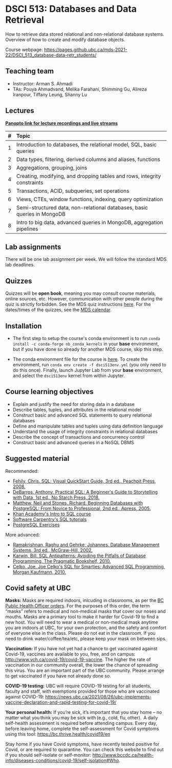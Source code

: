 # DSCI 513: Databases and Data Retrieval

How to retrieve data stored relational and non-relational database systems. Overview of how to create and modify database objects.

Course webpage: https://pages.github.ubc.ca/mds-2021-22/DSCI_513_database-data-retr_students/

## Teaching team

- Instructor: Arman S. Ahmadi
- TAs: Pouya Ahmadvand, Melika Farahani, Shimming Gu, Alireza Iranpour, Tiffany Leung, Shanny Lu

## Lectures

**[Panopto link for lecture recordings and live streams](https://ubc.ca.panopto.com/Panopto/Pages/Sessions/List.aspx?folderID=c6e57cf8-43be-4795-8d29-ad89010d16ba)**

| #    | Topic                                                                    |
| :--- | :----------------------------------------------------------------------- |
| 1    | Introduction to databases, the relational model, SQL, basic queries      |
| 2    | Data types, filtering, derived columns and aliases, functions            |
| 3    | Aggregations, grouping, joins                                            |
| 4    | Creating, modifying, and dropping tables and rows, integrity constraints |
| 5    | Transactions, ACID, subqueries, set operations                           |
| 6    | Views, CTEs, window functions, indexing, query optimization              |
| 7    | Semi-structured data, non-relational databases, basic queries in MongoDB |
| 8    | Intro to big data, advanced queries in MongoDB, aggregation pipelines    |

## Lab assignments

There will be one lab assignment per week. We will follow the standard MDS lab deadlines.

## Quizzes

Quizzes will be **open book**, meaning you may consult course materials, online sources, etc. However, communication with other people during the quiz is strictly forbidden. See the MDS quiz instructions [here](https://ubc-mds.github.io/resources_pages/quiz/). For the dates/times of the quizzes, see the [MDS calendar](https://ubc-mds.github.io/calendar/).

## Installation

- The first step to setup the course's conda environment is to run `conda install -c conda-forge nb_conda_kernels` in your **base** environment, but if you have done so already for another MDS course, skip this step.

- The conda environment file for the course is [here](https://github.ubc.ca/mds-2021-22/DSCI_513_database-data-retr_students/blob/master/dsci513env.yml). To create the environment, run `conda env create -f dsci513env.yml` (you only need to do this once). Finally, launch Jupyter Lab from your **base** environment, and select the `dsci513env` kernel from within Jupyter.

## Course learning objectives

- Explain and justify the need for storing data in a database
- Describe tables, tuples, and attributes in the relational model
- Construct basic and advanced SQL statements to query relational databases
- Define and manipulate tables and tuples using data definition language
- Understand the usage of integrity constraints in relational databases
- Describe the concept of transactions and concurrency control
- Construct basic and advanced queries in a NoSQL DBMS

## Suggested material

Recommended:

- [Fehily, Chris. SQL: Visual QuickStart Guide, 3rd ed., Peachpit Press, 2008.](https://go.exlibris.link/tWGGwhRf)
- [DeBarros, Anthony. Practical SQL: A Beginner's Guide to Storytelling with Data, 1st ed., No Starch Press, 2018.](https://www.practicalsql.com/)
- [Matthew, Neil and Stones, Richard. Beginning Databases with PostgreSQL: From Novice to Professional, 2nd ed., Apress, 2005.](https://link.springer.com/book/10.1007/978-1-4302-0018-5)
- [Khan Academy's Intro to SQL course](https://www.khanacademy.org/computing/computer-programming/sql)
- [Software Carpentry's SQL tutorials](https://librarycarpentry.org/lc-sql/)
- [PostgreSQL Exercises](https://pgexercises.com/)

More advanced:

- [Ramakrishnan, Raghu and Gehrke, Johannes. Database Management Systems, 3rd ed., McGraw-Hill, 2002.](http://pages.cs.wisc.edu/~dbbook/)
- [Karwin, Bill. SQL Antipatterns: Avoiding the Pitfalls of Database Programming, The Pragmatic Bookshelf, 2010.](https://go.exlibris.link/JWzLR6ZL)
- [Celko, Joe. Joe Celko's SQL for Smarties: Advanced SQL Programming, Morgan Kaufmann, 2010.](https://go.exlibris.link/PGql723M)

## Covid safety at UBC

**Masks:** Masks are required indoors, inlcuding in classrooms, as per the [BC Public Health Officer orders](https://www2.gov.bc.ca/gov/content/covid-19/info/restrictions#masks). For the purposes of this order, the term “masks” refers to medical and non-medical masks that cover our noses and mouths.  Masks are a primary tool to make it harder for Covid-19 to find a new host.  You will need to wear a medical or non-medical mask anytime you are indoors at UBC, for your own protection, and the safety and comfort of everyone else in the class. Please do not eat in the classroom. If you need to drink water/coffee/tea/etc, please keep your mask on between sips. 

**Vaccination:** If you have not yet had a chance to get vaccinated against Covid-19, vaccines are available to you, free, and on campus: http://www.vch.ca/covid-19/covid-19-vaccine. The higher the rate of vaccination in our community overall, the lower the chance of spreading this virus.  You are an important part of the UBC community. Please arrange to get vaccinated if you have not already done so. 

**COVID-19 testing:** UBC will require COVID-19 testing for all students, faculty and staff, with exemptions provided for those who are vaccinated against COVID-19: https://news.ubc.ca/2021/08/26/ubc-implements-vaccine-declaration-and-rapid-testing-for-covid-19/

**Your personal health:**
If you’re sick, it’s important that you stay home – no matter what you think you may be sick with (e.g., cold, flu, other).  
A daily self-health assessment is required before attending campus. Every day, before leaving home, complete the self-assessment for Covid symptoms using this tool: https://bc.thrive.health/covid19/en 

Stay home if you have Covid symptoms, have recently tested positive for Covid, or are required to quarantine. You can check this website to find out if you should self-isolate or self-monitor: http://www.bccdc.ca/health-info/diseases-conditions/covid-19/self-isolation#Who. 
